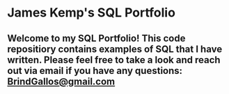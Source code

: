 # James Kemp's SQL Portfolio
## Welcome to my SQL Portfolio! This code repositiory contains examples of SQL that I have written. Please feel free to take a look and reach out via email if you have any questions: BrindGallos@gmail.com
